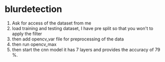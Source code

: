 # blurdetection

1. Ask for access of the dataset from me
2. load training and testing dataset, I have pre split so that you won't to apply the filter
3. then add opencv_var file for preprocessing of the data
4. then run opencv_max
5. then start the cnn model it has 7 layers and provides the accuracy of 79 %.
